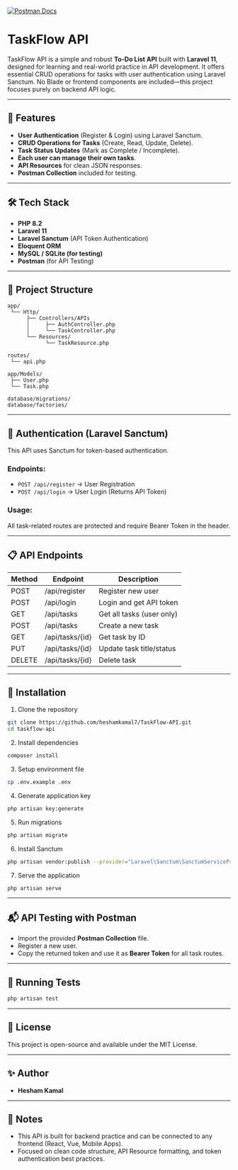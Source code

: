 
[![Postman Docs](https://documenter.getpostman.com/view/42232811/2sB3BDHqeM)](https://documenter.getpostman.com/view/42232811/2sB3BDHqeM)


# TaskFlow API

TaskFlow API is a simple and robust **To-Do List API** built with **Laravel 11**, designed for learning and real-world practice in API development. It offers essential CRUD operations for tasks with user authentication using Laravel Sanctum. No Blade or frontend components are included—this project focuses purely on backend API logic.

---

## 🚀 Features

* **User Authentication** (Register & Login) using Laravel Sanctum.
* **CRUD Operations for Tasks** (Create, Read, Update, Delete).
* **Task Status Updates** (Mark as Complete / Incomplete).
* **Each user can manage their own tasks**.
* **API Resources** for clean JSON responses.
* **Postman Collection** included for testing.

---

## 🛠️ Tech Stack

* **PHP 8.2**
* **Laravel 11**
* **Laravel Sanctum** (API Token Authentication)
* **Eloquent ORM**
* **MySQL / SQLite (for testing)**
* **Postman** (for API Testing)

---

## 📂 Project Structure

```
app/
 └── Http/
      ├── Controllers/APIs
      │     ├── AuthController.php
      │     └── TaskController.php
      └── Resources/
            └── TaskResource.php

routes/
 └── api.php

app/Models/
 ├── User.php
 └── Task.php

database/migrations/
database/factories/
```

---

## 🔐 Authentication (Laravel Sanctum)

This API uses Sanctum for token-based authentication.

### Endpoints:

* `POST /api/register` → User Registration
* `POST /api/login` → User Login (Returns API Token)

### Usage:

All task-related routes are protected and require Bearer Token in the header.

---

## 📋 API Endpoints

| Method | Endpoint        | Description               |
| ------ | --------------- | ------------------------- |
| POST   | /api/register   | Register new user         |
| POST   | /api/login      | Login and get API token   |
| GET    | /api/tasks      | Get all tasks (user only) |
| POST   | /api/tasks      | Create a new task         |
| GET    | /api/tasks/{id} | Get task by ID            |
| PUT    | /api/tasks/{id} | Update task title/status  |
| DELETE | /api/tasks/{id} | Delete task               |

---

## 📂 Installation

1. Clone the repository

```bash
git clone https://github.com/heshamkamal7/TaskFlow-API.git
cd taskflow-api
```

2. Install dependencies

```bash
composer install
```

3. Setup environment file

```bash
cp .env.example .env
```

4. Generate application key

```bash
php artisan key:generate
```

5. Run migrations

```bash
php artisan migrate
```

6. Install Sanctum

```bash
php artisan vendor:publish --provider="Laravel\Sanctum\SanctumServiceProvider"
```

7. Serve the application

```bash
php artisan serve
```

---

## 📬 API Testing with Postman

* Import the provided **Postman Collection** file.
* Register a new user.
* Copy the returned token and use it as **Bearer Token** for all task routes.

---

## 🧪 Running Tests

```bash
php artisan test
```

---

## 📄 License

This project is open-source and available under the MIT License.

---

## ✨ Author

* **Hesham Kamal**

---

## 📌 Notes

* This API is built for backend practice and can be connected to any frontend (React, Vue, Mobile Apps).
* Focused on clean code structure, API Resource formatting, and token authentication best practices.
   

